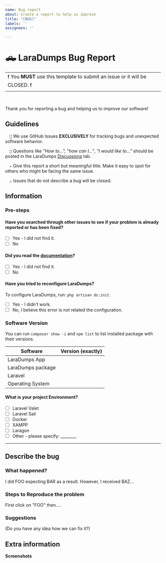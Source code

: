 ```yaml
---
name: Bug report
about: Create a report to help us improve
title: "[BUG]"
labels: ''
assignees: ''

---
```


<!-- ===================================================================================================== -->
<!-- ====== YOU *MUST* READ THE GUIDELINES & USE THIS TEMPLATE OR YOUR ISSUE WILL BE CLOSED ============== -->
<!-- ===================================================================================================== -->

# 🛻 LaraDumps Bug Report

<table><tr><td>❗ You <b>MUST</b> use this template to submit an issue or it will be CLOSED. ❗</td></tr></table><br/>

Thank you for reporting a bug and helping us to improve our software!

## Guidelines

`   🐛 `   We use GitHub Issues **EXCLUSIVELY** for tracking bugs and unexpected software behavior.

`   🙏 `  Questions like _"How to...",_ "_how can I..."_, _"I would like to..."_ should be posted in the LaraDumps [Discussions](https://github.com/laradumps/laradumps/discussions) tab.

`   ✍️ `  Give this report a short but meaningful title. Make it easy to spot for others who might be facing the same issue.

`   ⚠️ `  Issues that do not describe a bug will be closed.

## Information

### Pre-steps

#### Have you searched through other issues to see if your problem is already reported or has been fixed?

- [ ] Yes - I did not find it.
- [ ] No

#### Did you read the [documentation](https://laradumps.dev/)?

- [ ] Yes - I did not find it.
- [ ] No

#### Have you tried to reconfigure LaraDumps?

To configure LaraDumps, run: `php artisan ds:init`.

- [ ] Yes - I didn't work.
- [ ] No, I believe this error is not related the configuration.

### Software Version

You can run `composer show -i` and `npm list` to list installed package with their versions.

| Software  | Version (exactly) |
|-----------|-------------------|
| LaraDumps App |                   |
| LaraDumps package   |                   |
| Laravel  |                   |
| Operating System  |                   |

#### What is your project Environment?

- [ ] Laravel Valet
- [ ] Laravel Sail
- [ ] Docker
- [ ] XAMPP
- [ ] Laragon
- [ ] Other - please specify: ________

---

## Describe the bug

### What happened?

I did FOO expecting BAR as a result. However, I received BAZ...

### Steps to Reproduce the problem

First click on "FOO" then....

### Suggestions

(Do you have any idea how we can fix it?)

## Extra information

**Screenshots**
